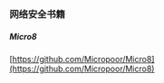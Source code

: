 ### 网络安全书籍  


##### Micro8  
[https://github.com/Micropoor/Micro8](https://github.com/Micropoor/Micro8)  


